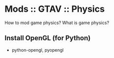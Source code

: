 # Mods :: GTAV :: Physics

How to mod game physics? What is game physics?

## Install OpenGL (for Python)

- python-opengl, pyopengl